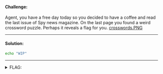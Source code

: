 #### Challenge:

Agent, you have a free day today so you decided to have a coffee and read the last issue of Spy news magazine. On the last page you found a weird crossword puzzle. Perhaps it reveals a flag for you. [crosswords.PNG](./crosswords.PNG ":ignore")

---

#### Solution:

```bash
echo "WIP"
```

---

<details><summary>FLAG:</summary>

```
CT18-TAKE-REST-NOST-RESS
```

</details>
